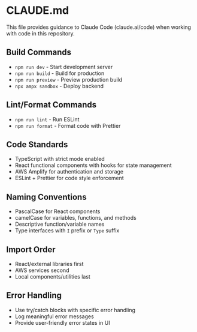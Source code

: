 # CLAUDE.md

This file provides guidance to Claude Code (claude.ai/code) when working with code in this repository.

## Build Commands
- `npm run dev` - Start development server
- `npm run build` - Build for production
- `npm run preview` - Preview production build
- `npx ampx sandbox` - Deploy backend

## Lint/Format Commands
- `npm run lint` - Run ESLint
- `npm run format` - Format code with Prettier

## Code Standards
- TypeScript with strict mode enabled
- React functional components with hooks for state management
- AWS Amplify for authentication and storage
- ESLint + Prettier for code style enforcement

## Naming Conventions
- PascalCase for React components
- camelCase for variables, functions, and methods
- Descriptive function/variable names
- Type interfaces with `I` prefix or `Type` suffix

## Import Order
- React/external libraries first
- AWS services second
- Local components/utilities last

## Error Handling
- Use try/catch blocks with specific error handling
- Log meaningful error messages
- Provide user-friendly error states in UI